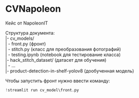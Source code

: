 # CVNapoleon
Кейс от NapoleonIT

Структура документа:<br />
|- cv_models/<br />
    | - front.py                        (фронт)<br />
    | - stitch.py                       (класс для преобразования фотографий)<br />
    | - testing.ipynb                   (notebook для тестирование класса)<br />
|- hack_stitch_dataset/                 (датасет для обучения)<br />
    | - ...<br />
|- product-detection-in-shelf-yolov8    (дообученная модель)<br />

Чтобы запустить фронт нужно ввести команду:
```python
!streamlit run cv_model\front.py
```